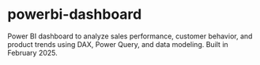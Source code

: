 # powerbi-dashboard
Power BI dashboard to analyze sales performance, customer behavior, and product trends using DAX, Power Query, and data modeling. Built in February 2025.
